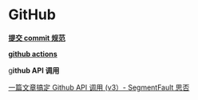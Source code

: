 # GitHub

[**提交 commit 规范**](GitHub%205ecd417c5def443aa034dfe31c1b3efb/%E6%8F%90%E4%BA%A4commit%E8%A7%84%E8%8C%83%204ba5846665b6424e8371d48f858c5f3c.md)

[**github actions**](GitHub%205ecd417c5def443aa034dfe31c1b3efb/github%20actions%206da6acdbc52242b3a921357e9447023d.md)

g**ithub API 调用** 

[一篇文章搞定 Github API 调用 (v3）- SegmentFault 思否](https://www.notion.so/Github-API-v3-SegmentFault-dc77384a5e1f41bca1e8682dcfc05c7c?pvs=21)